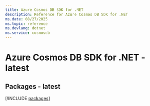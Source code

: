 ```yaml
---
title: Azure Cosmos DB SDK for .NET
description: Reference for Azure Cosmos DB SDK for .NET
ms.date: 08/27/2025
ms.topic: reference
ms.devlang: dotnet
ms.service: cosmosdb
---
```

# Azure Cosmos DB SDK for .NET - latest
## Packages - latest
[!INCLUDE [packages](cosmos-db-index.md)]